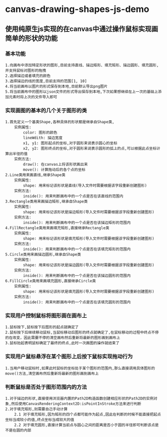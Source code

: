 # canvas-drawing-shapes-js-demo
## 使用纯原生js实现的在canvas中通过操作鼠标实现画简单的形状的功能

### 基本功能
    1.向画布中添加特定形状的图形,目前支持直线、描边矩形、填充矩形、描边圆形、填充圆形,并支持鼠标对图形的拖拽
    2.选择描边或者填充的颜色
    3.选择描边的线的宽度,目前支持的范围[1, 10]
    4.将当前画布以图片的形式保存到本地,目前默认导出png图片
    5.将当前画布中的图形以json文件的形式导出保存到本地,下次如果想继续在上一次的基础上添加元素时将上次的文件导入即可

### 实现画图的基本的几个关于图形的类
    1.首先定义一个基类Shape,各种具体的形状都是继承自Shape类,
        实例属性:
            color: 图形的颜色
            lineWdith: 描边宽度
            x1, y1: 图形起点的坐标,对于圆形来说表示圆心的坐标
            x2, y2: 图形终点的坐标,对于圆形来说表示圆形的弧上的点,可以根据此点坐标计算出半径的值
        实例方法:
            draw(): 在canvas上将该形状画出来
            move(): 计算拖动后的各个点的坐标
    2.Line类用来画直线,继承Shape类
        实例属性:
            shape: 用来标记该形状是直线(导入文件时需要根据该字段重新创建图形)
        实例方法:
            inside(): 用来判断画布中的一个点是否在该直线的范围内
    3.Rectangle类用来画描边矩形,继承自Shape类
        实例属性:
            shape: 用来标记该形状是描边矩形(导入文件时需要根据该字段重新创建图形)
        实例方法:
            inside(): 用来判断画布中的一个点是否在该描边矩形的范围内
    4.FillRectangle类用来画填充矩形,直接继承Rectangle类
        实例属性:
            shape: 用来标记该形状是填充矩形(导入文件时需要根据该字段重新创建图形)
        实例方法:
            inside(): 用来判断画布中的一个点是否在该填充矩形的范围内
    5.Circle类用来画描边圆形,继承自Shape类
        实例属性:
            shape: 用来标记该形状是描边圆形(导入文件时需要根据该字段重新创建图形)
        实例方法:
            inside(): 用来判断画布中的一个点是否在该描边圆形的范围内
    6.FillCircle类用来画填充圆形,直接继承Circle类
        实例属性:
            shape: 用来标记该形状是填充圆形(导入文件时需要根据该字段重新创建图形)
        实例方法:
            inside(): 用来判断画布中的一个点是否在该填充圆形的范围内
        
### 实现用户控制鼠标将图形画在画布上
    1.鼠标按下,鼠标按下后图形的起点就确定了
    2.鼠标按下后继续移动鼠标,当鼠标移动后图形的终点就确定了,在鼠标移动的过程中终点不停的在改变，因此需要不停的清空画布然后重新将最新的图形画到画布上
    3.鼠标抬起表明鼠标确定了最终的终点,此时一次画图的操作就结束了
    
### 实现用户鼠标悬浮在某个图形上后按下鼠标实现拖动行为
    1.当用户移动鼠标时,如果此时鼠标的坐标处于某个图形的范围内,那么直接调用具体图形的move()方法,清空画布然后重新将最新的图形画到画布上

### 判断鼠标是否处于图形范围内的方法
    1.对于描边的形状,直接使用浏览器内置的Path2D构造函数创建相应形状的Path2D的实例对象,然后使用CanvasRenderingContext2D:isPointInStroke方法来进行判断
    2.对于填充矩形,则需要自己手动计算
        2.1 对于填充矩形,因为矩形的四个点都可能作为起点,因此在判断的时候不能直接把起点坐标当成较小的值,终点坐标当成较大的值
        2.2 对于填充圆形,直接计算当前点与圆心之间的距离是否小于圆的半径即可判断该点是不是在圆的内部